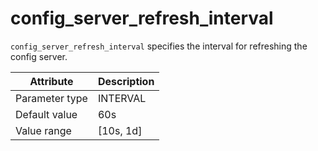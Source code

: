 # config_server_refresh_interval

`config_server_refresh_interval` specifies the interval for refreshing the config server.

| Attribute | Description |
|----------|---------|
| Parameter type | INTERVAL |
| Default value | 60s |
| Value range | [10s, 1d] |
